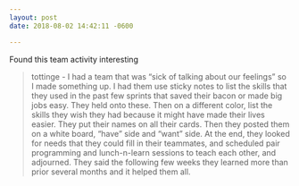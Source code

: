 ```yaml
---
layout: post
date: 2018-08-02 14:42:11 -0600

---
```

Found this team activity interesting

> tottinge - I had a team that was “sick of talking about our feelings” so I made something up. I had them use sticky notes to list the skills that they used in the past few sprints that saved their bacon or made big jobs easy. They held onto these. Then on a different color, list the skills they wish they had because it might have made their lives easier. They put their names on all their cards. Then they posted them on a white board, “have” side and “want” side.  At the end, they looked for needs that they could fill in their teammates, and scheduled pair programming and lunch-n-learn sessions to teach each other, and adjourned. They said the following few weeks they learned more than prior several months and it helped them all.

